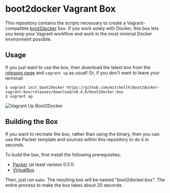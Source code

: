 # boot2docker Vagrant Box

This repository contains the scripts necessary to create a Vagrant-compatible
[boot2docker](https://github.com/steeve/boot2docker) box. If you work solely
with Docker, this box lets you keep your Vagrant workflow and work in the
most minimal Docker environment possible.

## Usage

If you just want to use the box, then download the latest box from
the [releases page](https://github.com/mitchellh/boot2docker-vagrant-box/releases)
and `vagrant up` as usual! Or, if you don't want to leave your terminal:

    $ vagrant init boot2docker https://github.com/mitchellh/boot2docker-vagrant-box/releases/download/v0.4.0/boot2docker.box
    $ vagrant up

![Vagrant Up Boot2Docker](https://raw.github.com/mitchellh/boot2docker-vagrant-box/master/readme_image.gif)

## Building the Box

If you want to recreate the box, rather than using the binary, then
you can use the Packer template and sources within this repository to
do it in seconds.

To build the box, first install the following prerequisites:

  * [Packer](http://www.packer.io) (at least version 0.5.1)
  * [VirtualBox](http://www.virtualbox.org)

Then, just run `make`. The resulting box will be named "boot2docker.box".
The entire process to make the box takes about 20 seconds.
